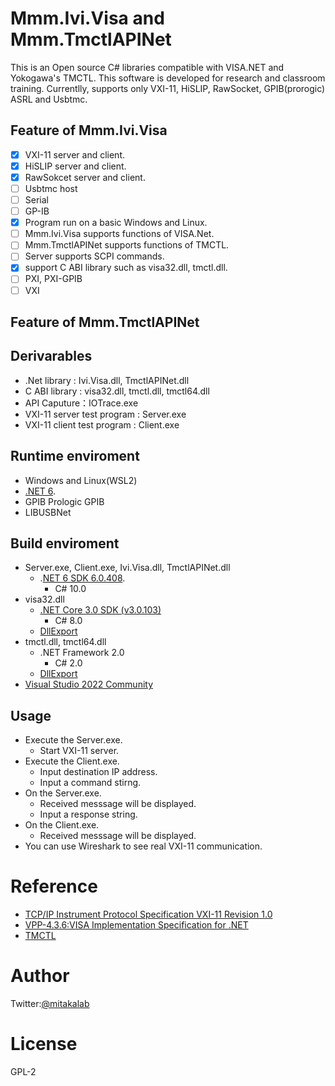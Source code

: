 # Mmm.Ivi.Visa and Mmm.TmctlAPINet
This is an Open source C# libraries compatible with VISA.NET and Yokogawa's TMCTL. This software is developed for research and classroom training. Currentlly, supports only VXI-11, HiSLIP, RawSocket, GPIB(prorogic) ASRL and Usbtmc. 

## Feature of Mmm.Ivi.Visa
- [X] VXI-11 server and client.
- [X] HiSLIP server and client.
- [x] RawSokcet server and client.
- [ ] Usbtmc host
- [ ] Serial
- [ ] GP-IB
- [x] Program run on a basic Windows and Linux.
- [ ] Mmm.Ivi.Visa supports functions of VISA.Net.
- [ ] Mmm.TmctlAPINet supports functions of TMCTL.
- [ ] Server supports SCPI commands.
- [x] support C ABI library such as visa32.dll, tmctl.dll.
- [ ] PXI, PXI-GPIB
- [ ] VXI

## Feature of Mmm.TmctlAPINet

## Derivarables
- .Net library : Ivi.Visa.dll, TmctlAPINet.dll
- C ABI library : visa32.dll, tmctl.dll, tmctl64.dll
- API Caputure：IOTrace.exe
- VXI-11 server test program : Server.exe
- VXI-11 client test program : Client.exe

## Runtime enviroment
- Windows and Linux(WSL2)
- [.NET 6](https://dotnet.microsoft.com/ja-jp/download/dotnet/6.0).
- GPIB Prologic GPIB
- LIBUSBNet

## Build enviroment
- Server.exe, Client.exe, Ivi.Visa.dll, TmctlAPINet.dll
  - .[NET 6 SDK 6.0.408](https://dotnet.microsoft.com/ja-jp/download/dotnet/6.0).
    - C# 10.0
- visa32.dll
  - [.NET Core 3.0 SDK (v3.0.103)](https://dotnet.microsoft.com/ja-jp/download/dotnet/3.0)
    - C# 8.0
  - [DllExport](https://github.com/3F/DllExport)
- tmctl.dll, tmctl64.dll
  - .NET Framework 2.0
    - C# 2.0
  - [DllExport](https://github.com/3F/DllExport)
- [Visual Studio 2022 Community](https://visualstudio.microsoft.com/ja/vs/community/)

## Usage
- Execute the Server.exe.
  - Start VXI-11 server.
- Execute the Client.exe.
  - Input destination IP address.
  - Input a command stirng.
- On the Server.exe.
  - Received messsage will be displayed.
  - Input a response string.
- On the Client.exe.
  - Received messsage will be displayed.
- You can use Wireshark to see real VXI-11 communication.

# Reference
- [TCP/IP Instrument Protocol Specification VXI-11 Revision 1.0](https://www.vxibus.org/files/VXI_Specs/VXI-11.zip)
- [VPP-4.3.6:VISA Implementation Specification for .NET](https://www.ivifoundation.org/docs/vpp436_2016-06-07.pdf)
- [TMCTL](https://tmi.yokogawa.com/library/documents-downloads/software/tmctl/)

# Author
Twitter:[@mitakalab](https://twitter.com/mitakalab)

# License
GPL-2
